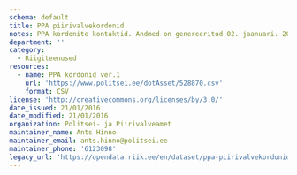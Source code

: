 ```yaml
---
schema: default
title: PPA piirivalvekordonid
notes: PPA kordonite kontaktid. Andmed on genereeritud 02. jaanuari. 2016 seisuga.
department: ''
category:
  - Riigiteenused
resources:
  - name: PPA kordonid ver.1
    url: 'https://www.politsei.ee/dotAsset/528870.csv'
    format: CSV
license: 'http://creativecommons.org/licenses/by/3.0/'
date_issued: 21/01/2016
date_modified: 21/01/2016
organization: Politsei- ja Piirivalveamet
maintainer_name: Ants Hinno
maintainer_email: ants.hinno@politsei.ee
maintainer_phone: '6123098'
legacy_url: 'https://opendata.riik.ee/en/dataset/ppa-piirivalvekordonid'
---
```

